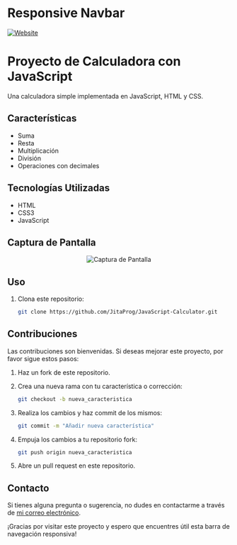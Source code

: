 # Responsive Navbar

[![Website](https://img.shields.io/website?url=https://responsive-navbar-bice.vercel.app)](https://java-script-calculator-ashy.vercel.app)

# Proyecto de Calculadora con JavaScript
Una calculadora simple implementada en JavaScript, HTML y CSS.

## Características

- Suma
- Resta
- Multiplicación
- División
- Operaciones con decimales
  
## Tecnologías Utilizadas

- HTML
- CSS3
- JavaScript

## Captura de Pantalla

<p align="center">
  <img src="ruta/a/tu/captura-de-pantalla.png" alt="Captura de Pantalla">
</p>

## Uso

1. Clona este repositorio:
   ```bash
   git clone https://github.com/JitaProg/JavaScript-Calculator.git

## Contribuciones

Las contribuciones son bienvenidas. Si deseas mejorar este proyecto, por favor sigue estos pasos:

1. Haz un fork de este repositorio.

2. Crea una nueva rama con tu característica o corrección:
    ```bash
    git checkout -b nueva_caracteristica
    ```
3. Realiza los cambios y haz commit de los mismos:
    ```bash
    git commit -m "Añadir nueva característica"
    ```
4. Empuja los cambios a tu repositorio fork:
    ```bash
    git push origin nueva_caracteristica
    ```
5. Abre un pull request en este repositorio.


## Contacto

Si tienes alguna pregunta o sugerencia, no dudes en contactarme a través de [mi correo electrónico](borjablp2@gmail.com).

¡Gracias por visitar este proyecto y espero que encuentres útil esta barra de navegación responsiva!
